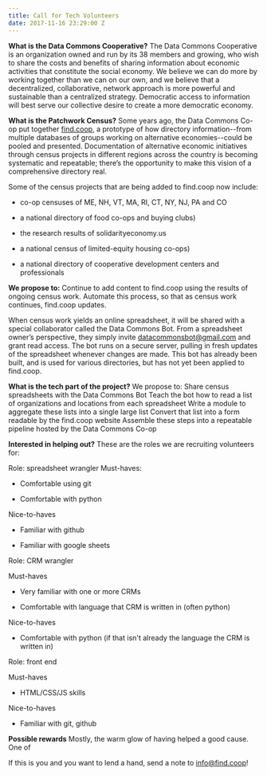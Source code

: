 ```yaml
---
title: Call for Tech Volunteers
date: 2017-11-16 23:29:00 Z
---
```


**What is the Data Commons Cooperative?**
The Data Commons Cooperative is an organization owned and run by its 38 members and growing, who wish to share the costs and benefits of sharing information about economic activities that constitute the social economy. We believe we can do more by working together than we can on our own, and we believe that a decentralized, collaborative, network approach is more powerful and sustainable than a centralized strategy. Democratic access to information will best serve our collective desire to create a more democratic economy.

**What is the Patchwork Census?**
Some years ago, the Data Commons Co-op put together [find.coop](http://find.coop), a prototype of how directory information--from multiple databases of groups working on alternative economies--could be pooled and presented. Documentation of alternative economic initiatives through census projects in different regions across the country is becoming systematic and repeatable; there’s the opportunity to make this vision of a comprehensive directory real.

Some of the census projects that are being added to find.coop now include:

* co-op censuses of ME, NH, VT, MA, RI, CT, NY, NJ, PA and CO

* a national directory of food co-ops and buying clubs)

* the research results of solidarityeconomy.us

* a national census of limited-equity housing co-ops)

* a national directory of cooperative development centers and professionals

**We propose to:**
Continue to add content to find.coop using the results of ongoing census work.
Automate this process, so that as census work continues, find.coop updates.

When census work yields an online spreadsheet, it will be shared with a special collaborator called the Data Commons Bot. From a spreadsheet owner’s perspective, they simply invite datacommonsbot@gmail.com and grant read access. The bot runs on a secure server, pulling in fresh updates of the spreadsheet whenever changes are made. This bot has already been built, and is used for various directories, but has not yet been applied to find.coop.

**What is the tech part of the project?**
We propose to:
Share census spreadsheets with the Data Commons Bot
Teach the bot how to read a list of organizations and locations from each spreadsheet
Write a module to aggregate these lists into a single large list
Convert that list into a form readable by the find.coop website
Assemble these steps into a repeatable pipeline hosted by the Data Commons Co-op

**Interested in helping out?**
These are the roles we are recruiting volunteers for:

Role: spreadsheet wrangler
Must-haves:

* Comfortable using git

* Comfortable with python

Nice-to-haves

* Familiar with github

* Familiar with google sheets

Role: CRM wrangler

Must-haves

* Very familiar with one or more CRMs

* Comfortable with language that CRM is written in (often python)

Nice-to-haves

* Comfortable with python (if that isn't already the language the CRM is written in)

Role: front end

Must-haves

* HTML/CSS/JS skills

Nice-to-haves

* Familiar with git, github

**Possible rewards**
Mostly, the warm glow of having helped a good cause. One of

If this is you and you want to lend a hand, send a note to info@find.coop!